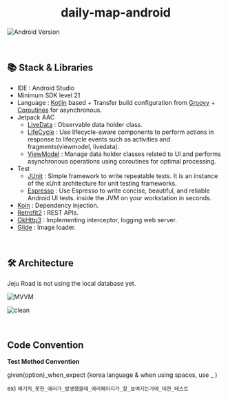 <div align = "center">
  <h1> daily-map-android </h1>
</div>

![Android Version](https://img.shields.io/badge/API-23%2B-green?style=flat&logo=Android&logoColor=white")

</br>

## 📚 Stack & Libraries
- IDE : Android Studio
- Minimum SDK level 21
- Language : [Kotlin](https://kotlinlang.org/) based + Transfer build configuration from [Groovy](https://developer.android.com/studio/build/migrate-to-kts) + [Coroutines](https://github.com/Kotlin/kotlinx.coroutines) for asynchronous.
- Jetpack AAC
  - [LiveData](https://developer.android.com/topic/libraries/architecture/livedata) : Observable data holder class.
  - [LifeCycle](https://developer.android.com/topic/libraries/architecture/lifecycle) : Use lifecycle-aware components to perform actions in response to lifecycle events such as activities and fragments(viewmodel, livedata).
  - [ViewModel](https://developer.android.com/topic/libraries/architecture/viewmodel) : Manage data holder classes related to UI and performs asynchronous operations using coroutines for optimal processing.
- Test 
  - [JUnit](https://github.com/junit-team) : Simple framework to write repeatable tests. It is an instance of the xUnit architecture for unit testing frameworks.
  - [Espresso](https://developer.android.com/training/testing/espresso) : Use Espresso to write concise, beautiful, and reliable Android UI tests.
inside the JVM on your workstation in seconds. 
- [Koin](https://github.com/InsertKoinIO/koin) : Dependency injection.
- [Retrofit2](https://github.com/square/retrofit) : REST APIs.
- [OkHttp3](https://github.com/square/okhttp) : Implementing interceptor, logging web server.
- [Glide](https://github.com/bumptech/glide) : Image loader.

</br>

## 🛠 Architecture

Jeju Road is not using the local database yet.

![MVVM](https://user-images.githubusercontent.com/29699217/169539171-b84e7581-ff6e-4a60-b392-c87f3befda8c.png)

![clean](https://user-images.githubusercontent.com/29699217/169539214-f8b0fdb9-08a9-40ab-b577-d619f572c000.png)

</br>

## Code Convention
**Test Method Convention**

given(option)_when_expect (korea language & when using spaces, use _ )

ex) `예기치_못한_에러가_발생했을때_에러페이지가_잘_보여지는가에_대한_테스트`



